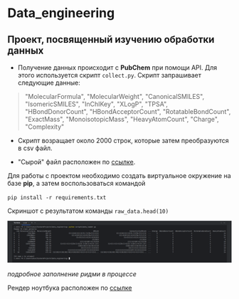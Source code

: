# Data_engineering
## Проект, посвященный изучению обработки данных

* Получение данных происходит с **PubChem** при помощи API. Для этого используется скрипт `collect.py`.
Скрипт запрашивает следующие данные: 

>"MolecularFormula", "MolecularWeight", "CanonicalSMILES",
    "IsomericSMILES", "InChIKey", "XLogP", "TPSA",
    "HBondDonorCount", "HBondAcceptorCount", "RotatableBondCount",
    "ExactMass", "MonoisotopicMass", "HeavyAtomCount",
    "Charge", "Complexity"

* Скрипт возращает около 2000 строк, которые затем преобразуются в csv файл. 

* "Сырой" файл расположен по [ссылке](https://drive.google.com/file/d/1ikuXF1TNjzX6-_GKWLaPh_9Jz0txgVDM/view?usp=drive_link).

Для работы с проектом необходимо создать виртуальное окружение на базе **pip**, а затем воспользоваться командой 

`pip install -r requirements.txt`


Скриншот с результатом команды `raw_data.head(10)`

![Скриншот](screenshots/readme.png)



*подробное заполнение ридми в процессе*


Рендер ноутбука расположен по [ссылке](https://nbviewer.org/github/mikhailovaelizabeth/Data_engineering/blob/main/notebooks/EDA.ipynb)